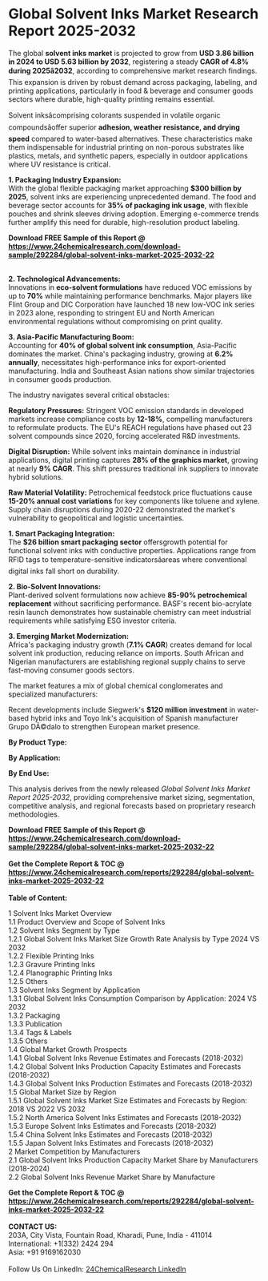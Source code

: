 <h1>Global Solvent Inks Market Research Report 2025-2032</h1><p>The global <strong>solvent inks market</strong> is projected to grow from <strong>USD 3.86 billion in 2024 to USD 5.63 billion by 2032</strong>, registering a steady <strong>CAGR of 4.8% during 2025â2032</strong>, according to comprehensive market research findings. This expansion is driven by robust demand across packaging, labeling, and printing applications, particularly in food &amp; beverage and consumer goods sectors where durable, high-quality printing remains essential.</p><p>Solvent inksâcomprising colorants suspended in volatile organic compoundsâoffer superior <strong>adhesion, weather resistance, and drying speed</strong> compared to water-based alternatives. These characteristics make them indispensable for industrial printing on non-porous substrates like plastics, metals, and synthetic papers, especially in outdoor applications where UV resistance is critical.</p><p><strong>1. Packaging Industry Expansion:</strong><br>
With the global flexible packaging market approaching <strong>$300 billion by 2025</strong>, solvent inks are experiencing unprecedented demand. The food and beverage sector accounts for <strong>35% of packaging ink usage</strong>, with flexible pouches and shrink sleeves driving adoption. Emerging e-commerce trends further amplify this need for durable, high-resolution product labeling.</p><div><b>Download FREE Sample of this Report @ 
            <a href="https://www.24chemicalresearch.com/download-sample/292284/global-solvent-inks-market-2025-2032-22">
            https://www.24chemicalresearch.com/download-sample/292284/global-solvent-inks-market-2025-2032-22</a></b></div><br><p><strong>2. Technological Advancements:</strong><br>
Innovations in <strong>eco-solvent formulations</strong> have reduced VOC emissions by up to <strong>70%</strong> while maintaining performance benchmarks. Major players like Flint Group and DIC Corporation have launched 18 new low-VOC ink series in 2023 alone, responding to stringent EU and North American environmental regulations without compromising on print quality.</p><p><strong>3. Asia-Pacific Manufacturing Boom:</strong><br>
Accounting for <strong>40% of global solvent ink consumption</strong>, Asia-Pacific dominates the market. China's packaging industry, growing at <strong>6.2% annually</strong>, necessitates high-performance inks for export-oriented manufacturing. India and Southeast Asian nations show similar trajectories in consumer goods production.</p><p>The industry navigates several critical obstacles:</p><p><strong>Regulatory Pressures:</strong> Stringent VOC emission standards in developed markets increase compliance costs by <strong>12-18%</strong>, compelling manufacturers to reformulate products. The EU's REACH regulations have phased out 23 solvent compounds since 2020, forcing accelerated R&amp;D investments.</p><p><strong>Digital Disruption:</strong> While solvent inks maintain dominance in industrial applications, digital printing captures <strong>28% of the graphics market</strong>, growing at nearly <strong>9% CAGR</strong>. This shift pressures traditional ink suppliers to innovate hybrid solutions.</p><p><strong>Raw Material Volatility:</strong> Petrochemical feedstock price fluctuations cause <strong>15-20% annual cost variations</strong> for key components like toluene and xylene. Supply chain disruptions during 2020-22 demonstrated the market's vulnerability to geopolitical and logistic uncertainties.</p><p><strong>1. Smart Packaging Integration:</strong><br>
The <strong>$26 billion smart packaging sector</strong> offersgrowth potential for functional solvent inks with conductive properties. Applications range from RFID tags to temperature-sensitive indicatorsâareas where conventional digital inks fall short on durability.</p><p><strong>2. Bio-Solvent Innovations:</strong><br>
Plant-derived solvent formulations now achieve <strong>85-90% petrochemical replacement</strong> without sacrificing performance. BASF's recent bio-acrylate resin launch demonstrates how sustainable chemistry can meet industrial requirements while satisfying ESG investor criteria.</p><p><strong>3. Emerging Market Modernization:</strong><br>
Africa's packaging industry growth (<strong>7.1% CAGR</strong>) creates demand for local solvent ink production, reducing reliance on imports. South African and Nigerian manufacturers are establishing regional supply chains to serve fast-moving consumer goods sectors.</p><p>The market features a mix of global chemical conglomerates and specialized manufacturers:</p><p>Recent developments include Siegwerk's <strong>$120 million investment</strong> in water-based hybrid inks and Toyo Ink's acquisition of Spanish manufacturer Grupo DÃ©dalo to strengthen European market presence.</p><p><strong>By Product Type:</strong></p><p><strong>By Application:</strong></p><p><strong>By End Use:</strong></p><p>This analysis derives from the newly released <em>Global Solvent Inks Market Report 2025-2032</em>, providing comprehensive market sizing, segmentation, competitive analysis, and regional forecasts based on proprietary research methodologies.</p><div><b>Download FREE Sample of this Report @ 
            <a href="https://www.24chemicalresearch.com/download-sample/292284/global-solvent-inks-market-2025-2032-22">
            https://www.24chemicalresearch.com/download-sample/292284/global-solvent-inks-market-2025-2032-22</a></b></div><br><div><b>Get the Complete Report & TOC @ 
            <a href="https://www.24chemicalresearch.com/reports/292284/global-solvent-inks-market-2025-2032-22">
            https://www.24chemicalresearch.com/reports/292284/global-solvent-inks-market-2025-2032-22</a></b></div><br>
            <b>Table of Content:</b><p>1 Solvent Inks Market Overview<br />
    1.1 Product Overview and Scope of Solvent Inks<br />
    1.2 Solvent Inks Segment by Type<br />
        1.2.1 Global Solvent Inks Market Size Growth Rate Analysis by Type 2024 VS 2032<br />
        1.2.2 Flexible Printing Inks<br />
        1.2.3 Gravure Printing Inks<br />
        1.2.4 Planographic Printing Inks<br />
        1.2.5 Others<br />
    1.3 Solvent Inks Segment by Application<br />
        1.3.1 Global Solvent Inks Consumption Comparison by Application: 2024 VS 2032<br />
        1.3.2 Packaging<br />
        1.3.3 Publication<br />
        1.3.4 Tags & Labels<br />
        1.3.5 Others<br />
    1.4 Global Market Growth Prospects<br />
        1.4.1 Global Solvent Inks Revenue Estimates and Forecasts (2018-2032)<br />
        1.4.2 Global Solvent Inks Production Capacity Estimates and Forecasts (2018-2032)<br />
        1.4.3 Global Solvent Inks Production Estimates and Forecasts (2018-2032)<br />
    1.5 Global Market Size by Region<br />
        1.5.1 Global Solvent Inks Market Size Estimates and Forecasts by Region: 2018 VS 2022 VS 2032<br />
        1.5.2 North America Solvent Inks Estimates and Forecasts (2018-2032)<br />
        1.5.3 Europe Solvent Inks Estimates and Forecasts (2018-2032)<br />
        1.5.4 China Solvent Inks Estimates and Forecasts (2018-2032)<br />
        1.5.5 Japan Solvent Inks Estimates and Forecasts (2018-2032)<br />
2 Market Competition by Manufacturers<br />
    2.1 Global Solvent Inks Production Capacity Market Share by Manufacturers (2018-2024)<br />
    2.2 Global Solvent Inks Revenue Market Share by Manufacture</p><div><b>Get the Complete Report & TOC @ 
            <a href="https://www.24chemicalresearch.com/reports/292284/global-solvent-inks-market-2025-2032-22">
            https://www.24chemicalresearch.com/reports/292284/global-solvent-inks-market-2025-2032-22</a></b></div><br><b>CONTACT US:</b><br>
            203A, City Vista, Fountain Road, Kharadi, Pune, India - 411014<br>
            International: +1(332) 2424 294<br>
            Asia: +91 9169162030 <br><br>
            Follow Us On LinkedIn: <a href="https://www.linkedin.com/company/24chemicalresearch/">24ChemicalResearch LinkedIn</a>